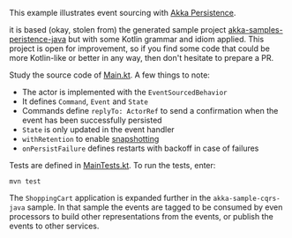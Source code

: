 This example illustrates event sourcing with [Akka Persistence](https://doc.akka.io/docs/akka/2.6/typed/persistence.html).

it is based (okay, stolen from) the generated sample project [akka-samples-peristence-java]() but with some Kotlin
grammar and idiom applied. This project is open for improvement, so if you find some code that could be more Kotlin-like or better
in any way, then don't hesitate to prepare a PR.

Study the source code of [Main.kt](src/main/kotlin/Main.kt). A few things to note:

* The actor is implemented with the `EventSourcedBehavior`
* It defines `Command`, `Event` and `State`
* Commands define `replyTo: ActorRef` to send a confirmation when the event has been successfully persisted
* `State` is only updated in the event handler
* `withRetention` to enable [snapshotting](https://doc.akka.io/docs/akka/2.6/typed/persistence-snapshot.html)
* `onPersistFailure` defines restarts with backoff in case of failures

Tests are defined in [MainTests.kt](src/test/kotlin/MainTests.kt).
To run the tests, enter:

```
mvn test
```

The `ShoppingCart` application is expanded further in the `akka-sample-cqrs-java` sample. 
In that sample the events are tagged to be consumed by even processors to build other representations from the events,
or publish the events to other services.
